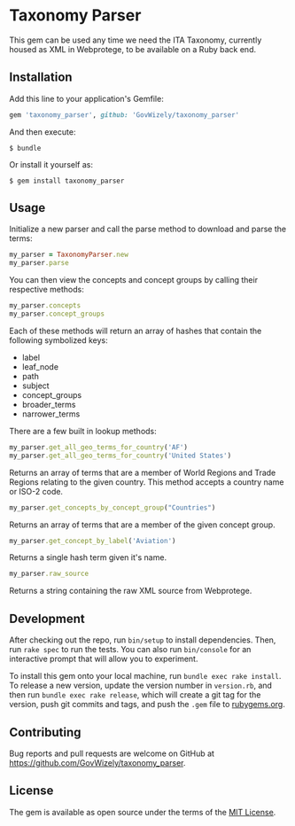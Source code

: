 # Taxonomy Parser

This gem can be used any time we need the ITA Taxonomy, currently housed as XML in Webprotege, to be available on a Ruby back end.

## Installation

Add this line to your application's Gemfile:

```ruby
gem 'taxonomy_parser', github: 'GovWizely/taxonomy_parser'
```

And then execute:

    $ bundle

Or install it yourself as:

    $ gem install taxonomy_parser

## Usage

Initialize a new parser and call the parse method to download and parse the terms:

```ruby
my_parser = TaxonomyParser.new
my_parser.parse
```

You can then view the concepts and concept groups by calling their respective methods:

```ruby
my_parser.concepts
my_parser.concept_groups
```

Each of these methods will return an array of hashes that contain the following symbolized keys:

* label
* leaf_node
* path
* subject
* concept_groups
* broader_terms
* narrower_terms

There are a few built in lookup methods:

```ruby
my_parser.get_all_geo_terms_for_country('AF')
my_parser.get_all_geo_terms_for_country('United States')
```
Returns an array of terms that are a member of World Regions and Trade Regions relating to the given country.  This method accepts a country name or ISO-2 code.

```ruby
my_parser.get_concepts_by_concept_group("Countries")
```
Returns an array of terms that are a member of the given concept group.

```ruby
my_parser.get_concept_by_label('Aviation')
```
Returns a single hash term given it's name.

```ruby
my_parser.raw_source
```
Returns a string containing the raw XML source from Webprotege.

## Development

After checking out the repo, run `bin/setup` to install dependencies. Then, run `rake spec` to run the tests. You can also run `bin/console` for an interactive prompt that will allow you to experiment.

To install this gem onto your local machine, run `bundle exec rake install`. To release a new version, update the version number in `version.rb`, and then run `bundle exec rake release`, which will create a git tag for the version, push git commits and tags, and push the `.gem` file to [rubygems.org](https://rubygems.org).

## Contributing

Bug reports and pull requests are welcome on GitHub at https://github.com/GovWizely/taxonomy_parser.


## License

The gem is available as open source under the terms of the [MIT License](http://opensource.org/licenses/MIT).

